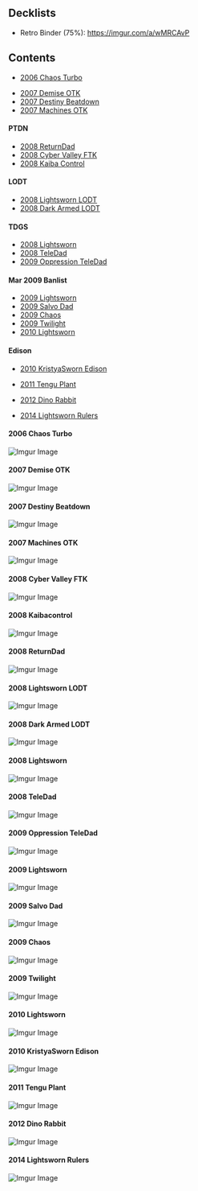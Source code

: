 ## Decklists

 - Retro Binder (75%): https://imgur.com/a/wMRCAvP

## Contents

[//]: # (https://imgur.com/a/YojeZJZ) 

[//]: # ( - [2004 Yata Lock]&#40;#&#41;)
 - [2006 Chaos Turbo](#2006-Chaos-Turbo)

[//]: # ( - [2006 Chaos Control]&#40;#&#41;)

 - [2007 Demise OTK](#2007-Demise-OTK)
 - [2007 Destiny Beatdown](#2007-Destiny-Beatdown)
 - [2007 Machines OTK](#2007-Machines-OTK)

#### PTDN

 - [2008 ReturnDad](#2008-ReturnDad)
 - [2008 Cyber Valley FTK](#2008-cyber-valley-ftk)
 - [2008 Kaiba Control](#2008-Kaibacontrol)

#### LODT

 - [2008 Lightsworn LODT](#2008-Lightsworn-LODT)
 - [2008 Dark Armed LODT](#2008-Dark-Armed-LODT)

#### TDGS

 - [2008 Lightsworn](#2008-Lightsworn)
 - [2008 TeleDad](#2008-TeleDad)
 - [2009 Oppression TeleDad](#2009-Oppression-TeleDad)

#### Mar 2009 Banlist

 - [2009 Lightsworn](#2009-Lightsworn)
 - [2009 Salvo Dad](#2009-Salvo-Dad)
 - [2009 Chaos](#2009-Chaos)
 - [2009 Twilight](#2009-Twilight)
 - [2010 Lightsworn](#2010-Lightsworn)

#### Edison

 - [2010 KristyaSworn Edison](#2010-KristyaSworn-Edison)


[//]: # ( - [2010 WeleDad]&#40;#&#41;)


 - [2011 Tengu Plant](#2011-Tengu-Plant)

[//]: # ( - [2011 Salvo Chaos Dad]&#40;#&#41;)

[//]: # ( - [2011 Agents]&#40;#&#41;)
 - [2012 Dino Rabbit](#2012-Dino-Rabbit)

[//]: # ( - [2012 Wind Up]&#40;#&#41;)
[//]: # ( - [2012 Inzektors]&#40;#&#41;)
 - [2014 Lightsworn Rulers](#2014-Lightsworn-Rulers)




[//]: # (#### 2xxx Name)

[//]: # ()
[//]: # (![Imgur Image]&#40;imagehere.jpg&#41;)


#### 2006 Chaos Turbo

![Imgur Image](https://i.imgur.com/L6p5qRa.jpg)

#### 2007 Demise OTK

![Imgur Image](https://i.imgur.com/JkG8tZT.jpg)

#### 2007 Destiny Beatdown

![Imgur Image](https://i.imgur.com/Fq7CeZh.jpg)

#### 2007 Machines OTK

![Imgur Image](https://i.imgur.com/iP7uGhP.jpg)

#### 2008 Cyber Valley FTK

![Imgur Image](https://i.imgur.com/0bJC4c7.jpg)

#### 2008 Kaibacontrol

![Imgur Image](https://i.imgur.com/DSA1UvH.jpg)

#### 2008 ReturnDad

![Imgur Image](https://i.imgur.com/EyKO7K9.jpg)


#### 2008 Lightsworn LODT

![Imgur Image](https://i.imgur.com/TXyyf43.jpg)

#### 2008 Dark Armed LODT

![Imgur Image](https://i.imgur.com/aw4ZRl4.jpg)

#### 2008 Lightsworn

![Imgur Image](https://i.imgur.com/p05sSRS.jpg)

#### 2008 TeleDad

![Imgur Image](https://i.imgur.com/9n44IGN.jpg)

#### 2009 Oppression TeleDad

![Imgur Image](https://i.imgur.com/8Ka0EXh.jpg)

#### 2009 Lightsworn

![Imgur Image](https://i.imgur.com/F7n9GDH.jpg)

#### 2009 Salvo Dad

![Imgur Image](https://i.imgur.com/2z29XUl.jpg)

#### 2009 Chaos

![Imgur Image](https://i.imgur.com/UnHHLDs.jpg)

#### 2009 Twilight

![Imgur Image](https://i.imgur.com/zJYvEcW.jpg)

#### 2010 Lightsworn

![Imgur Image](https://i.imgur.com/kjyvw7H.jpg)

#### 2010 KristyaSworn Edison

![Imgur Image](https://i.imgur.com/Q5Eoh1u.jpg)

#### 2011 Tengu Plant

![Imgur Image](https://i.imgur.com/rs9jv5w.jpg)

#### 2012 Dino Rabbit

![Imgur Image](https://i.imgur.com/CnB1Sov.jpg)

#### 2014 Lightsworn Rulers

![Imgur Image](https://i.imgur.com/rwEnLj1.jpg)
